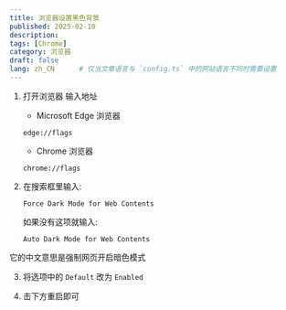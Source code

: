 ```yaml
---
title: 浏览器设置黑色背景
published: 2025-02-10
description: 
tags: [Chrome]
category: 浏览器
draft: false
lang: zh_CN      # 仅当文章语言与 `config.ts` 中的网站语言不同时需要设置
---
```


1. 打开浏览器 输入地址
    - Microsoft Edge 浏览器
    ```
    edge://flags
    ```

    - Chrome 浏览器
    ```
    chrome://flags
    ```

2. 在搜索框里输入:
    ```
    Force Dark Mode for Web Contents
    ```

    如果没有这项就输入:
    ```
    Auto Dark Mode for Web Contents
    ```
它的中文意思是强制网页开启暗色模式

3. 将选项中的 `Default` 改为 `Enabled`

4. 击下方重启即可